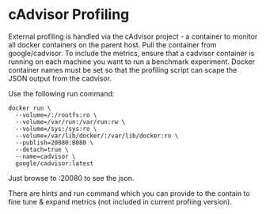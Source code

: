 # cAdvisor Profiling

External profiling is handled via the cAdvisor project - a container to monitor all docker containers on the parent host. Pull the container from google/cadvisor. To include the metrics, ensure that a cadvisor container is running on each machine you want to run a benchmark experiment. Docker container names must be set so that the profiling script can scape the JSON output from the cadvisor. 

Use the following run command:
```
docker run \
  --volume=/:/rootfs:ro \
  --volume=/var/run:/var/run:rw \
  --volume=/sys:/sys:ro \
  --volume=/var/lib/docker/:/var/lib/docker:ro \
  --publish=20080:8080 \
  --detach=true \
  --name=cadvisor \
  google/cadvisor:latest
```

Just browse to <host>:20080 to see the json. 

There are hints and run command which you can provide to the contain to fine tune & expand metrics (not included in current profiing version). 

